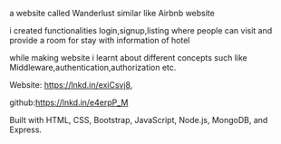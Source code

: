 a website called Wanderlust similar like Airbnb website

i created functionalities login,signup,listing where people can visit and provide a room for stay with information of hotel

while making website i learnt about different concepts such like Middleware,authentication,authorization etc.

Website: https://lnkd.in/exiCsvj8,

github:https://lnkd.in/e4erpP_M

Built with HTML, CSS, Bootstrap, JavaScript, Node.js, MongoDB, and Express.

